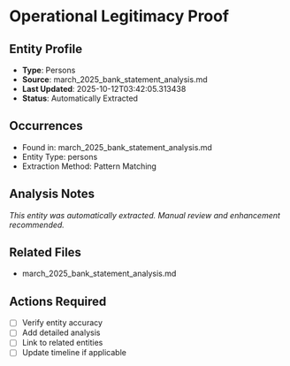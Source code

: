 # Operational Legitimacy Proof

## Entity Profile
- **Type**: Persons
- **Source**: march_2025_bank_statement_analysis.md
- **Last Updated**: 2025-10-12T03:42:05.313438
- **Status**: Automatically Extracted

## Occurrences
- Found in: march_2025_bank_statement_analysis.md
- Entity Type: persons
- Extraction Method: Pattern Matching

## Analysis Notes
*This entity was automatically extracted. Manual review and enhancement recommended.*

## Related Files
- march_2025_bank_statement_analysis.md

## Actions Required
- [ ] Verify entity accuracy
- [ ] Add detailed analysis
- [ ] Link to related entities
- [ ] Update timeline if applicable
